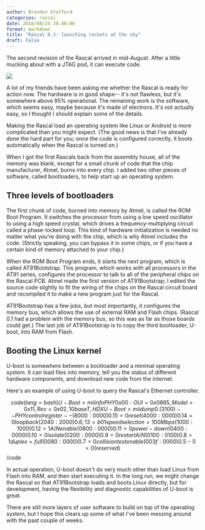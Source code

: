 ```yaml
---
author: Brandon Stafford
categories: rascal
date: 2010/08/24 20:46:00
format: markdown
title: "Rascal 0.2: launching rockets at the sky"
draft: False
---
```

The second revision of the Rascal arrived in mid-August. After a little mucking about with a JTAG pod, it can execute code.

<img src="http://69.164.219.36/img/950px-rascal-0.2.jpg">

A lot of my friends have been asking me whether the Rascal is ready for action now. The hardware is in good shape-- it's not flawless, but it's somewhere above 95% operational. The remaining work is the software, which seems easy, maybe because it's made of electrons. It's not actually easy, so I thought I should explain some of the details.

Making the Rascal load an operating system like Linux or Android is more complicated than you might expect. (The good news is that I've already done the hard part for you; once the code is configured correctly, it boots automatically when the Rascal is turned on.)

When I got the first Rascals back from the assembly house, all of the memory was blank, except for a small chunk of code that the chip manufacturer, Atmel, burns into every chip. I added two other pieces of software, called bootloaders, to help start up an operating system.

## Three levels of bootloaders ##

The first chunk of code, burned into memory by Atmel, is called the ROM Boot Program. It switches the processor from using a low speed oscillator to using a high speed crystal, which drives a frequency-multiplying circuit called a phase-locked loop. This kind of hardware initialization is needed no matter what you're doing with the chip, which is why Atmel includes the code. (Strictly speaking, you can bypass it in some chips, or if you have a certain kind of memory attached to your chip.)

When the ROM Boot Program ends, it starts the next program, which is called AT91Bootstrap. This program, which works with all processors in the AT91 series, configures the processor to talk to all of the peripheral chips on the Rascal PCB. Atmel made the first version of AT91Bootstrap; I edited the source code slightly to fit the wiring of the chips on the Rascal circuit board and recompiled it to make a new program just for the Rascal.

AT91Bootstrap has a few jobs, but most importantly, it configures the memory bus, which allows the use of external RAM and Flash chips. (Rascal 0.1 had a problem with the memory bus, so this was as far as those boards could get.) The last job of AT91Bootstrap is to copy the third bootloader, U-boot, into RAM from Flash.

## Booting the Linux kernel ##

U-boot is somewhere between a bootloader and a minimal operating system. It can load files into memory, tell you the status of different hardware components, and download new code from the internet.

Here's an example of using U-boot to query the Rascal's Ethernet controller.

$$code(lang=bash)
    U-Boot> mii info
    PHY 0x00: OUI = 0x0885, Model = 0x11, Rev = 0x02,  10baseT, HDX
    U-Boot> mii dump            
    0.     (3100)                 -- PHY control register --
      (8000:0000) 0.15    =     0    reset
      (4000:0000) 0.14    =     0    loopback
      (2040:2000) 0. 6,13 =   b01    speed selection = 100 Mbps
      (1000:1000) 0.12    =     1    A/N enable
      (0800:0000) 0.11    =     0    power-down
      (0400:0000) 0.10    =     0    isolate
      (0200:0000) 0. 9    =     0    restart A/N
      (0100:0100) 0. 8    =     1    duplex = full
      (0080:0000) 0. 7    =     0    collision test enable
      (003f:0000) 0. 5- 0 =     0    (reserved)
$$/code

In actual operation, U-boot doesn't do very much other than load Linux from Flash into RAM, and then start executing it. In the long run, we might change the Rascal so that AT91Bootstrap loads and boots Linux directly, but for development, having the flexibility and diagnostic capabilities of U-boot is great.

There are still more layers of user software to build on top of the operating system, but I hope this clears up some of what I've been messing around with the past couple of weeks.
